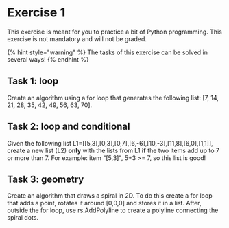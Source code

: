 # Exercise 1

This exercise is meant for you to practice a bit of Python programming. This exercise is not mandatory and will not be graded.

{% hint style="warning" %}
The tasks of this exercise can be solved in several ways!
{% endhint %}

## Task 1: loop

Create an algorithm using a for loop that generates the following list: \[7, 14, 21, 28, 35, 42, 49, 56, 63, 70].&#x20;

## Task 2: loop and conditional

Given the following list L1=\[\[5,3],\[0,3],\[0,7],\[6,-6],\[10,-3],\[11,8],\[6,0],\[1,1]], create a new list (L2) **only** with the lists from L1 **if** the two items add up to 7 or more than 7. For example: item "\[5,3]", 5+3 >= 7, so this list is good!

## Task 3: geometry

Create an algorithm that draws a spiral in 2D. To do this create a for loop that adds a point, rotates it around \[0,0,0] and stores it in a list. After, outside the for loop, use rs.AddPolyline to create a polyline connecting the spiral dots.&#x20;







